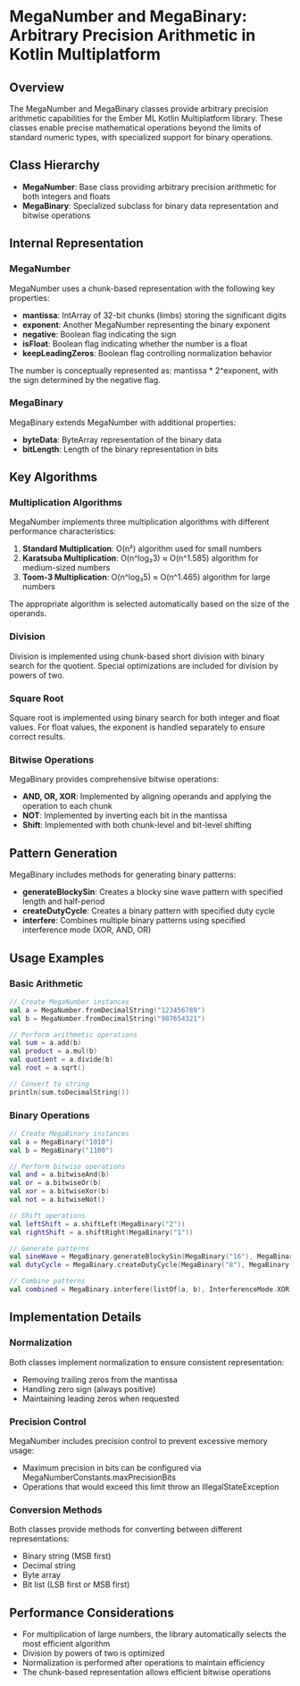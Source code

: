 # MegaNumber and MegaBinary: Arbitrary Precision Arithmetic in Kotlin Multiplatform

## Overview

The MegaNumber and MegaBinary classes provide arbitrary precision arithmetic capabilities
for the Ember ML Kotlin Multiplatform library. These classes enable precise mathematical
operations beyond the limits of standard numeric types, with specialized support for
binary operations.

## Class Hierarchy

- **MegaNumber**: Base class providing arbitrary precision arithmetic for both integers and floats
- **MegaBinary**: Specialized subclass for binary data representation and bitwise operations

## Internal Representation

### MegaNumber

MegaNumber uses a chunk-based representation with the following key properties:

- **mantissa**: IntArray of 32-bit chunks (limbs) storing the significant digits
- **exponent**: Another MegaNumber representing the binary exponent
- **negative**: Boolean flag indicating the sign
- **isFloat**: Boolean flag indicating whether the number is a float
- **keepLeadingZeros**: Boolean flag controlling normalization behavior

The number is conceptually represented as: mantissa * 2^exponent, with the sign determined
by the negative flag.

### MegaBinary

MegaBinary extends MegaNumber with additional properties:

- **byteData**: ByteArray representation of the binary data
- **bitLength**: Length of the binary representation in bits

## Key Algorithms

### Multiplication Algorithms

MegaNumber implements three multiplication algorithms with different performance characteristics:

1. **Standard Multiplication**: O(n²) algorithm used for small numbers
2. **Karatsuba Multiplication**: O(n^log₂3) ≈ O(n^1.585) algorithm for medium-sized numbers
3. **Toom-3 Multiplication**: O(n^log₃5) ≈ O(n^1.465) algorithm for large numbers

The appropriate algorithm is selected automatically based on the size of the operands.

### Division

Division is implemented using chunk-based short division with binary search for the quotient.
Special optimizations are included for division by powers of two.

### Square Root

Square root is implemented using binary search for both integer and float values.
For float values, the exponent is handled separately to ensure correct results.

### Bitwise Operations

MegaBinary provides comprehensive bitwise operations:

- **AND, OR, XOR**: Implemented by aligning operands and applying the operation to each chunk
- **NOT**: Implemented by inverting each bit in the mantissa
- **Shift**: Implemented with both chunk-level and bit-level shifting

## Pattern Generation

MegaBinary includes methods for generating binary patterns:

- **generateBlockySin**: Creates a blocky sine wave pattern with specified length and half-period
- **createDutyCycle**: Creates a binary pattern with specified duty cycle
- **interfere**: Combines multiple binary patterns using specified interference mode (XOR, AND, OR)

## Usage Examples

### Basic Arithmetic

```kotlin
// Create MegaNumber instances
val a = MegaNumber.fromDecimalString("123456789")
val b = MegaNumber.fromDecimalString("987654321")

// Perform arithmetic operations
val sum = a.add(b)
val product = a.mul(b)
val quotient = a.divide(b)
val root = a.sqrt()

// Convert to string
println(sum.toDecimalString())
```

### Binary Operations

```kotlin
// Create MegaBinary instances
val a = MegaBinary("1010")
val b = MegaBinary("1100")

// Perform bitwise operations
val and = a.bitwiseAnd(b)
val or = a.bitwiseOr(b)
val xor = a.bitwiseXor(b)
val not = a.bitwiseNot()

// Shift operations
val leftShift = a.shiftLeft(MegaBinary("2"))
val rightShift = a.shiftRight(MegaBinary("1"))

// Generate patterns
val sineWave = MegaBinary.generateBlockySin(MegaBinary("16"), MegaBinary("4"))
val dutyCycle = MegaBinary.createDutyCycle(MegaBinary("8"), MegaBinary("3"))

// Combine patterns
val combined = MegaBinary.interfere(listOf(a, b), InterferenceMode.XOR)
```

## Implementation Details

### Normalization

Both classes implement normalization to ensure consistent representation:

- Removing trailing zeros from the mantissa
- Handling zero sign (always positive)
- Maintaining leading zeros when requested

### Precision Control

MegaNumber includes precision control to prevent excessive memory usage:

- Maximum precision in bits can be configured via MegaNumberConstants.maxPrecisionBits
- Operations that would exceed this limit throw an IllegalStateException

### Conversion Methods

Both classes provide methods for converting between different representations:

- Binary string (MSB first)
- Decimal string
- Byte array
- Bit list (LSB first or MSB first)

## Performance Considerations

- For multiplication of large numbers, the library automatically selects the most efficient algorithm
- Division by powers of two is optimized
- Normalization is performed after operations to maintain efficiency
- The chunk-based representation allows efficient bitwise operations